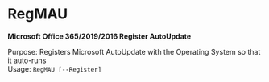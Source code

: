 # RegMAU
<b>Microsoft Office 365/2019/2016 Register AutoUpdate</b>

Purpose: Registers Microsoft AutoUpdate with the Operating System so that it auto-runs<br>
Usage: `RegMAU [--Register]`<br>

